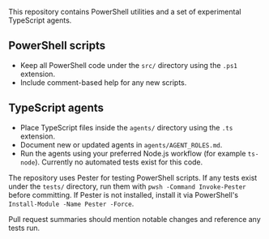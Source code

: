 This repository contains PowerShell utilities and a set of experimental TypeScript agents.

## PowerShell scripts
- Keep all PowerShell code under the `src/` directory using the `.ps1` extension.
- Include comment-based help for any new scripts.

## TypeScript agents
- Place TypeScript files inside the `agents/` directory using the `.ts` extension.
- Document new or updated agents in `agents/AGENT_ROLES.md`.
- Run the agents using your preferred Node.js workflow (for example `ts-node`). Currently no automated tests exist for this code.

The repository uses Pester for testing PowerShell scripts. If any tests exist under the `tests/` directory, run them with `pwsh -Command Invoke-Pester` before committing. If Pester is not installed, install it via PowerShell's `Install-Module -Name Pester -Force`.

Pull request summaries should mention notable changes and reference any tests run.
